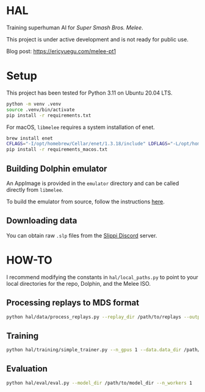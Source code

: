 # HAL

Training superhuman AI for *Super Smash Bros. Melee*. 

This project is under active development and is not ready for public use. 

Blog post: https://ericyuegu.com/melee-pt1

# Setup

This project has been tested for Python 3.11 on Ubuntu 20.04 LTS. 

```bash
python -m venv .venv
source .venv/bin/activate
pip install -r requirements.txt
```

For macOS, `libmelee` requires a system installation of enet. 
```bash
brew install enet
CFLAGS="-I/opt/homebrew/Cellar/enet/1.3.18/include" LDFLAGS="-L/opt/homebrew/Cellar/enet/1.3.18/lib -lenet" pip install melee --no-cache-dir
pip install -r requirements_macos.txt
```

## Building Dolphin emulator

An AppImage is provided in the `emulator` directory and can be called directly from `libmelee`. 

To build the emulator from source, follow the instructions [here](https://github.com/ericyuegu/slippi-Ishiiruka/tree/ubuntu-20.04).

## Downloading data

You can obtain raw `.slp` files from the [Slippi Discord](https://discord.gg/qaHgPwpr) server.

# HOW-TO

I recommend modifying the constants in `hal/local_paths.py` to point to your local directories for the repo, Dolphin, and the Melee ISO.

## Processing replays to MDS format

```bash
python hal/data/process_replays.py --replay_dir /path/to/replays --output_dir /path/to/mds
```

## Training

```bash
python hal/training/simple_trainer.py --n_gpus 1 --data.data_dir /path/to/mds --arch GPTv5Controller-512-6-8-dropout
```

## Evaluation

```bash
python hal/eval/eval.py --model_dir /path/to/model_dir --n_workers 1
```
